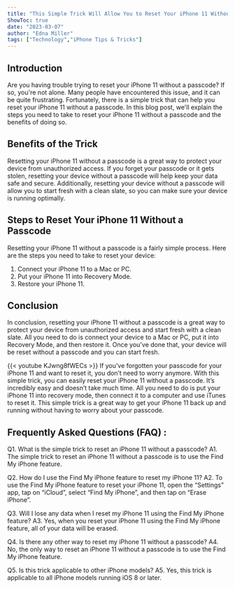 ```yaml
---
title: "This Simple Trick Will Allow You to Reset Your iPhone 11 Without a Passcode - You Won't Believe How Easy It Is!"
ShowToc: true 
date: "2023-03-07"
author: "Edna Miller" 
tags: ["Technology","iPhone Tips & Tricks"]
---
```

## Introduction
Are you having trouble trying to reset your iPhone 11 without a passcode? If so, you're not alone. Many people have encountered this issue, and it can be quite frustrating. Fortunately, there is a simple trick that can help you reset your iPhone 11 without a passcode. In this blog post, we'll explain the steps you need to take to reset your iPhone 11 without a passcode and the benefits of doing so. 

## Benefits of the Trick
Resetting your iPhone 11 without a passcode is a great way to protect your device from unauthorized access. If you forget your passcode or it gets stolen, resetting your device without a passcode will help keep your data safe and secure. Additionally, resetting your device without a passcode will allow you to start fresh with a clean slate, so you can make sure your device is running optimally.

## Steps to Reset Your iPhone 11 Without a Passcode
Resetting your iPhone 11 without a passcode is a fairly simple process. Here are the steps you need to take to reset your device: 

1. Connect your iPhone 11 to a Mac or PC.
2. Put your iPhone 11 into Recovery Mode.
3. Restore your iPhone 11.

## Conclusion
In conclusion, resetting your iPhone 11 without a passcode is a great way to protect your device from unauthorized access and start fresh with a clean slate. All you need to do is connect your device to a Mac or PC, put it into Recovery Mode, and then restore it. Once you've done that, your device will be reset without a passcode and you can start fresh.

{{< youtube KJwng8fWECs >}} 
If you’ve forgotten your passcode for your iPhone 11 and want to reset it, you don’t need to worry anymore. With this simple trick, you can easily reset your iPhone 11 without a passcode. It’s incredibly easy and doesn’t take much time. All you need to do is put your iPhone 11 into recovery mode, then connect it to a computer and use iTunes to reset it. This simple trick is a great way to get your iPhone 11 back up and running without having to worry about your passcode.

## Frequently Asked Questions (FAQ) :
Q1. What is the simple trick to reset an iPhone 11 without a passcode?
A1. The simple trick to reset an iPhone 11 without a passcode is to use the Find My iPhone feature.

Q2. How do I use the Find My iPhone feature to reset my iPhone 11?
A2. To use the Find My iPhone feature to reset your iPhone 11, open the “Settings” app, tap on “iCloud”, select “Find My iPhone”, and then tap on “Erase iPhone”.

Q3. Will I lose any data when I reset my iPhone 11 using the Find My iPhone feature?
A3. Yes, when you reset your iPhone 11 using the Find My iPhone feature, all of your data will be erased.

Q4. Is there any other way to reset my iPhone 11 without a passcode?
A4. No, the only way to reset an iPhone 11 without a passcode is to use the Find My iPhone feature.

Q5. Is this trick applicable to other iPhone models?
A5. Yes, this trick is applicable to all iPhone models running iOS 8 or later.


